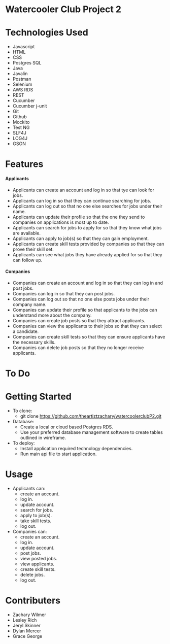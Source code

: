 # Watercooler Club Project 2

# Technologies Used
- Javascript
- HTML
- CSS
- Postgres SQL
- Java
- Javalin
- Postman
- Selenium
- AWS RDS
- REST
- Cucumber
- Cucumber j-unit
- Git
- Github
- Mockito
- Test NG
- SLF4J
- LOG4J
- GSON

# Features
#### Applicants
- Applicants can create an account and log in so that tye can look for jobs.
- Applicants can log in so that they can continue searching for jobs.
- Applicants can log out so that no one else searches for jobs under their name.
- Applicants can update their profile so that the one they send to companies on applications is most up to date.
- Applicants can search for jobs to apply for so that they know what jobs are available.
- Applicants can apply to job(s) so that they can gain employment.
- Applicants can create skill tests provided by companies so that they can prove their skill set.
- Applicants can see what jobs they have already applied for so that they can follow up.
#### Companies
- Companies can create an account and log in so that they can log in and post jobs.
- Companies can log in so that they can post jobs.
- Companies can log out so that no one else posts jobs under their company name.
- Companies can update their profile so that applicants to the jobs can understand more about the company.
- Companies can create job posts so that they attract applicants.
- Companies can view the applicants to their jobs so that they can select a candidate.
- Companies can create skill tests so that they can ensure applicants have the necessary skills.
- Companies can delete job posts so that they no longer receive applicants.


# To Do


# Getting Started
- To clone: 
  - git clone https://github.com/theartiztzachary/watercoolerclubP2.git 
- Database:
  - Create a local or cloud based Postgres RDS.
  - Use your preferred database management software to create tables outlined in wireframe.
- To deploy:
  - Install application required technology dependencies.
  - Run main api file to start application. 

# Usage 
- Applicants can:
  - create an account.
  - log in.
  - update account.
  - search for jobs.
  - apply to job(s).
  - take skill tests.
  - log out.
- Companies can:
  - create an account.
  - log in.
  - update account.
  - post jobs.
  - view posted jobs.
  - view applicants.
  - create skill tests.
  - delete jobs.
  - log out.

# Contributers
- Zachary Wilmer
- Lesley Rich
- Jeryl Skinner
- Dylan Mercer
- Grace George
